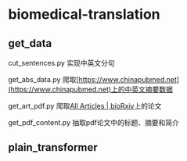 # biomedical-translation

## get_data

cut_sentences.py 实现中英文分句

get_abs_data.py 爬取[https://www.chinapubmed.net](https://www.chinapubmed.net)上的中英文摘要数据

get_art_pdf.py 爬取[All Articles | bioRxiv](https://www.biorxiv.org/content/early/recent)上的论文

get_pdf_content.py 抽取pdf论文中的标题、摘要和简介

## plain_transformer
